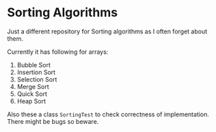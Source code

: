 Sorting Algorithms
==================

Just a different repository for Sorting algorithms as I often forget about them.

Currently it has following for arrays:

1. Bubble Sort
2. Insertion Sort
3. Selection Sort
4. Merge Sort
5. Quick Sort
6. Heap Sort

Also these a class `SortingTest` to check correctness of implementation. There might be bugs so beware.
